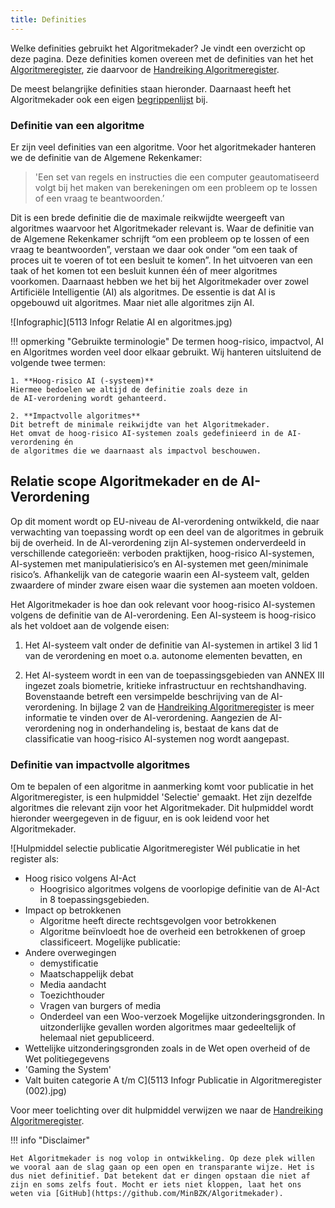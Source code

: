 ```yaml
---
title: Definities
---
```


Welke definities gebruikt het Algoritmekader? Je vindt een overzicht op deze pagina. Deze definities komen overeen met de definities van het het [Algoritmeregister](https://algoritmes.overheid.nl/nl), zie daarvoor de [Handreiking Algoritmeregister](https://algoritmes.pleio.nl/attachment/entity/83fb2500-6b45-434d-93c9-7534e0b740b3).

De meest belangrijke definities staan hieronder. Daarnaast heeft het Algoritmekader ook een eigen [begrippenlijst](../../includes/begrippenlijst.md) bij. 

### Definitie van een algoritme
Er zijn veel definities van een algoritme. Voor het algoritmekader hanteren we de definitie van de Algemene Rekenkamer:

> 'Een set van regels en instructies die een computer geautomatiseerd volgt bij het maken van berekeningen om een probleem op te lossen of een vraag te beantwoorden.’

Dit is een brede definitie die de maximale reikwijdte weergeeft van algoritmes waarvoor het Algoritmekader relevant is. Waar de definitie van de Algemene Rekenkamer schrijft “om een probleem op te lossen of een vraag te beantwoorden”, verstaan we daar ook onder “om een taak of proces uit te voeren of tot een besluit te komen”. In het uitvoeren van een taak of het komen tot een besluit kunnen één of meer algoritmes voorkomen. Daarnaast hebben we het bij het Algoritmekader over zowel Artificiële Intelligentie (AI) als algoritmes. De essentie is dat AI is opgebouwd uit algoritmes. Maar niet alle algoritmes zijn AI. 

![Infographic](5113 Infogr Relatie AI en algoritmes.jpg)

!!! opmerking "Gebruikte terminologie"
    De termen hoog-risico, impactvol, AI en Algoritmes worden veel door elkaar gebruikt.
    Wij hanteren uitsluitend de volgende twee termen:

    1. **Hoog-risico AI (-systeem)** 
    Hiermee bedoelen we altijd de definitie zoals deze in
    de AI-verordening wordt gehanteerd.

    2. **Impactvolle algoritmes**
    Dit betreft de minimale reikwijdte van het Algoritmekader.
    Het omvat de hoog-risico AI-systemen zoals gedefinieerd in de AI-verordening én
    de algoritmes die we daarnaast als impactvol beschouwen. 

## Relatie scope Algoritmekader en de AI-Verordening
Op dit moment wordt op EU-niveau de AI-verordening ontwikkeld, die naar verwachting van toepassing wordt op een deel van de algoritmes in gebruik bij de overheid. In de
AI-verordening zijn AI-systemen onderverdeeld in verschillende categorieën: verboden praktijken, hoog-risico AI-systemen, AI-systemen met manipulatierisico’s en AI-systemen
met geen/minimale risico’s. Afhankelijk van de categorie waarin een AI-systeem valt, gelden zwaardere of minder zware eisen waar die systemen aan moeten voldoen.

Het Algoritmekader is hoe dan ook relevant voor hoog-risico AI-systemen volgens de definitie van de AI-verordening. Een AI-systeem is hoog-risico als het voldoet
aan de volgende eisen:
1. Het AI-systeem valt onder de definitie van AI-systemen in artikel 3 lid 1 van de
verordening en moet o.a. autonome elementen bevatten, en

2. Het AI-systeem wordt in een van de toepassingsgebieden van ANNEX III ingezet
zoals biometrie, kritieke infrastructuur en rechtshandhaving. Bovenstaande betreft een versimpelde beschrijving van de AI-verordening. In bijlage 2 van de [Handreiking Algoritmeregister](https://algoritmes.pleio.nl/attachment/entity/83fb2500-6b45-434d-93c9-7534e0b740b3) is meer informatie te vinden over de AI-verordening. Aangezien de AI-verordening nog in onderhandeling is, bestaat de kans dat de classificatie van hoog-risico AI-systemen nog wordt aangepast. 

### Definitie van impactvolle algoritmes
Om te bepalen of een algoritme in aanmerking komt voor publicatie in het Algoritmeregister, is een hulpmiddel 'Selectie' gemaakt. Het zijn dezelfde algoritmes die relevant zijn voor het Algoritmekader. Dit hulpmiddel wordt hieronder weergegeven in de figuur, en is ook leidend voor het Algoritmekader.

![Hulpmiddel selectie publicatie Algoritmeregister 
Wél publicatie in het register als: 
* Hoog risico volgens AI-Act 
    * Hoogrisico algoritmes volgens de voorlopige definitie van de AI-Act in 8 toepassingsgebieden. 
* Impact op betrokkenen 
    * Algoritme heeft directe rechtsgevolgen voor betrokkenen 
    * Algoritme beïnvloedt hoe de overheid een betrokkenen of groep classificeert.
Mogelijke publicatie:
* Andere overwegingen 
    * demystificatie 
    * Maatschappelijk debat
    * Media aandacht 
    * Toezichthouder
    * Vragen van burgers of media 
    * Onderdeel van een Woo-verzoek
Mogelijke uitzonderingsgronden. In uitzonderlijke gevallen worden algoritmes maar gedeeltelijk of helemaal niet gepubliceerd. 
* Wettelijke uitzonderingsgronden zoals in de Wet open overheid of de Wet politiegegevens 
* 'Gaming the System'  
* Valt buiten categorie A t/m C](5113 Infogr Publicatie in Algoritmeregister (002).jpg)

Voor meer toelichting over dit hulpmiddel verwijzen we naar de [Handreiking Algoritmeregister](https://algoritmes.pleio.nl/attachment/entity/83fb2500-6b45-434d-93c9-7534e0b740b3). 

!!! info "Disclaimer"

    Het Algoritmekader is nog volop in ontwikkeling. Op deze plek willen we vooral aan de slag gaan op een open en transparante wijze. Het is dus niet definitief. Dat betekent dat er dingen opstaan die niet af zijn en soms zelfs fout. Mocht er iets niet kloppen, laat het ons weten via [GitHub](https://github.com/MinBZK/Algoritmekader).
